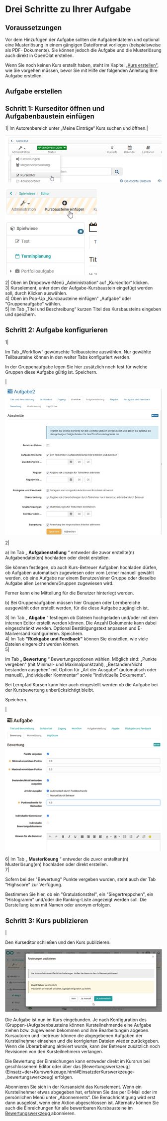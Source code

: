 # Drei Schritte zu Ihrer Aufgabe

##  Voraussetzungen

Vor dem Hinzufügen der Aufgabe sollten die Aufgabendateien und optional eine
Musterlösung in einem gängigen Dateiformat vorliegen (beispielsweise als PDF-
Dokumente). Sie können jedoch die Aufgabe und die Musterlösung auch direkt in
OpenOlat erstellen.

Wenn Sie noch keinen Kurs erstellt haben, steht im Kapitel [„Kurs
erstellen"](Kurs+erstellen.html), wie Sie vorgehen müssen, bevor Sie mit Hilfe
der folgenden Anleitung Ihre Aufgabe erstellen.

##  Aufgabe erstellen

  

Schritt 1: Kurseditor öffnen und Aufgabenbaustein einfügen  
---  
1| Im Autorenbereich unter „Meine Einträge“ Kurs suchen und öffnen.|

![](assets/administration_kurseditor.png)

![](assets/Kursbaustein_einfuegen_menue.png)  
  
2| Oben im Dropdown-Menü „Administration“ auf „Kurseditor“ klicken.  
3| Kurselement, unter dem der Aufgabe-Kursbaustein eingefügt werden soll,
durch Klicken auswählen.  
4| Oben im Pop-Up „Kursbausteine einfügen“ „Aufgabe“ oder "Gruppenaufgabe"
wählen.  
5| Im Tab „Titel und Beschreibung“ kurzen Titel des Kursbausteins eingeben und
speichern.  
  
Schritt 2: Aufgabe konfigurieren  
---  
1|

Im Tab „Workflow“ gewünschte Teilbausteine auswählen. Nur gewählte
Teilbausteine können in den weiter Tabs konfiguriert werden.

In der Gruppenaufgabe legen Sie hier zusätzlich noch fest für welche Gruppen
diese Aufgabe gültig ist. Speichern.

|

![](assets/Aufgabe_workflow.jpg)  
  
  
2|

a) Im Tab „ **Aufgabenstellung** “ entweder die zuvor erstellte(n)
Aufgabendatei(en) hochladen oder direkt erstellen.

Sie können festlegen, ob auch Kurs-Betreuer Aufgaben hochladen dürfen, ob
Aufgaben automatisch zugewiesen oder vom Lerner manuell gewählt werden, ob
eine Aufgabe nur einem Benutzer/einer Gruppe oder dieselbe Aufgabe allen
Lernenden/Gruppen zugewiesen wird.

Ferner kann eine Mitteilung für die Benutzer hinterlegt werden.

b) Bei Gruppenaufgaben müssen hier Gruppen oder Lernbereiche ausgewählt oder
erstellt werden, für die diese Aufgabe zugänglich ist.  
  
3| Im Tab „ **Abgabe** “ festlegen ob Dateien hochgeladen und/oder mit dem
internen Editor erstellt werden können. Die Anzahl Dokumente kann dabei
eingeschränkt werden. Optional Bestätigungstext anpassen und E-Mailversand
konfigurieren. Speichern.  
4| Im Tab **"Rückgabe und Feedback"** können Sie einstellen, wie viele Dateien
eingereicht werden können.  
5|

Im Tab „ **Bewertung** “ Bewertungsoptionen wählen. Möglich sind: „Punkte
vergeben“ (mit Minimal- und Maximalpunktzahl), „Bestanden/Nicht bestanden
ausgeben“ mit Option für „Art der Ausgabe“ (automatisch oder manuell),
„Individueller Kommentar“ sowie "individuelle Dokumente".

Bei Lernpfad Kursen kann hier auch eingestellt werden ob die Aufgabe bei der
Kursbewertung unberücksichtigt bleibt.

Speichern.

|

![](assets/Task_Bewertung_DE.png)  
  
6| Im Tab „ **Musterlösung** “ entweder die zuvor erstellten(n)
Musterlösung(en) hochladen oder direkt erstellen.  
7|

Sofern bei der "Bewertung" Punkte vergeben wurden, steht auch der Tab
"Highscore" zur Verfügung.

Bestimmen Sie hier, ob ein "Gratulationstitel", ein "Siegertreppchen", ein
"Histogramm" und/oder die Ranking-Liste angezeigt werden soll. Die Darstellung
kann mit Namen oder anonym erfolgen.  
  
  

  

Schritt 3: Kurs publizieren  
---  
  
|

Den Kurseditor schließen und den Kurs publizieren.

![](assets/publizieren_blog.png)  
  
  

Die Aufgabe ist nun im Kurs eingebunden. Je nach Konfiguration des
(Gruppen-)Aufgabenbausteins können Kursteilnehmende eine Aufgabe ziehen bzw.
zugewiesen bekommen und ihre Bearbeitungen abgeben. Kursautoren und -betreuer
können die abgegebenen Aufgaben der Kursteilnehmer einsehen und die
korrigierten Dateien wieder zurückgeben. Wenn die Überarbeitung aktiviert
wurde, kann der Betreuer zusätzlich noch Revisionen von den Kursteilnehmern
verlangen.

Die Bewertung der Einreichungen kann entweder direkt im Kursrun bei
geschlossenem Editor oder über das
[Bewertungswerkzeug](Einsatz+der+Kurswerkzeuge.html#EinsatzderKurswerkzeuge-
_bewertungswerkzeug) erfolgen.

Abonnieren Sie sich in der Kursansicht das Kurselement. Wenn ein
Kursteilnehmer etwas abgegeben hat, erfahren Sie das per E-Mail oder im
persönlichen Menü unter „Abonnements“. Die Benachrichtigung wird erst dann
ausgelöst, wenn eine Aktion abgeschlossen ist. Alternativ können Sie auch die
Einreichungen für alle bewertbaren Kursbausteine im [Bewertungswerkzeug
](../course_operation/Assessment_tool_-_overview.de.md)abonnieren.

